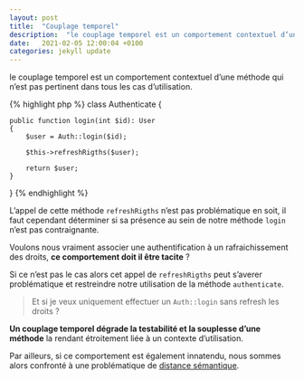 ```yaml
---
layout: post
title:  "Couplage temporel"
description:  "le couplage temporel est un comportement contextuel d’une méthode qui n’est pas pertinent dans tous les cas d’utilisation."
date:   2021-02-05 12:00:04 +0100
categories: jekyll update
---
```


le couplage temporel est un comportement contextuel d’une méthode qui n’est pas pertinent dans tous les cas d’utilisation.

{% highlight php %}
class Authenticate {

    public function login(int $id): User
    {
        $user = Auth::login($id);

        $this->refreshRigths($user);

        return $user;
    }
}
{% endhighlight %}

L’appel de cette méthode `refreshRigths` n’est pas problématique en soit, il faut cependant déterminer si sa présence au sein de notre méthode `login` n’est pas contraignante.

Voulons nous vraiment associer une authentification à un rafraichissement des droits, <b>ce comportement doit il être tacite</b> ?

Si ce n’est pas le cas alors cet appel de `refreshRigths` peut s’averer problématique et restreindre notre utilisation de la méthode `authenticate`.

> Et si je veux uniquement effectuer un `Auth::login` sans refresh les droits ? 

<b>Un couplage temporel dégrade la testabilité et la souplesse d’une méthode</b> la rendant étroitement liée à un contexte d’utilisation.

Par ailleurs, si ce comportement est également innatendu, nous sommes alors confronté à une problématique de [distance sémantique](https://quality-explained.fr/distance-semantique/).